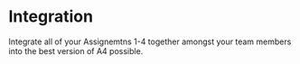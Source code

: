 # Integration

Integrate all of your Assignemtns 1-4 together amongst your team members into the best version of A4 possible.
